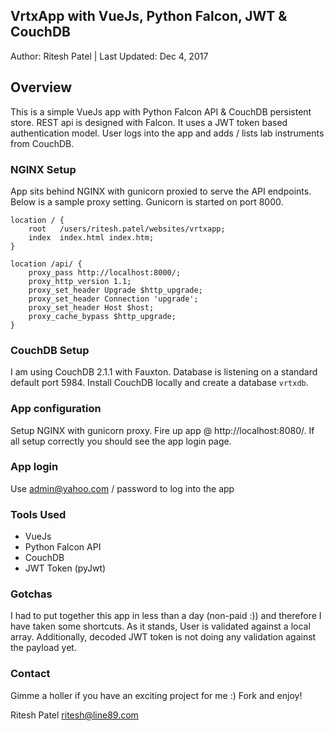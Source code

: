## VrtxApp with VueJs, Python Falcon, JWT & CouchDB

Author: Ritesh Patel | Last Updated: Dec 4, 2017

## Overview

This is a simple VueJs app with Python Falcon API & CouchDB persistent store. REST api is designed with Falcon. It uses a JWT token based authentication model. User logs into the app and adds / lists lab instruments from CouchDB.

### NGINX Setup

App sits behind NGINX with gunicorn proxied to serve the API endpoints. Below is a sample proxy setting. Gunicorn is started on port 8000.

```shell
location / {
    root   /users/ritesh.patel/websites/vrtxapp;
    index  index.html index.htm;
}

location /api/ {
    proxy_pass http://localhost:8000/;
    proxy_http_version 1.1;
    proxy_set_header Upgrade $http_upgrade;
    proxy_set_header Connection 'upgrade';
    proxy_set_header Host $host;
    proxy_cache_bypass $http_upgrade;
}
```

### CouchDB Setup

I am using CouchDB 2.1.1 with Fauxton. Database is listening on a standard default port 5984. Install CouchDB locally and create a database ```vrtxdb```. 

### App configuration 

Setup NGINX with gunicorn proxy. Fire up app @ http://localhost:8080/. If all setup correctly you should see the app login page. 

### App login

Use admin@yahoo.com / password to log into the app

### Tools Used

- VueJs
- Python Falcon API
- CouchDB
- JWT Token (pyJwt)

### Gotchas

I had to put together this app in less than a day (non-paid :)) and therefore I have taken some shortcuts. As it stands, User is validated against a local array. Additionally, decoded JWT token is not doing any validation against the payload yet.

### Contact

Gimme a holler if you have an exciting project for me :) Fork and enjoy!

Ritesh Patel
ritesh@line89.com